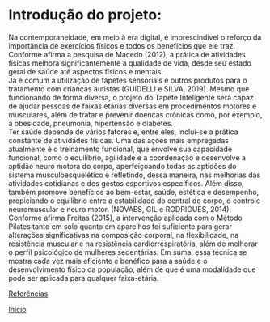 # Introdução do projeto:

Na contemporaneidade, em meio à era digital, é imprescindível o reforço da importância de exercícios físicos e todos os benefícios que ele traz. Conforme afirma a pesquisa de Macedo (2012), a prática de atividades físicas melhora significantemente a qualidade de vida, desde seu estado geral de saúde até aspectos físicos e mentais.  
Já é comum a utilização de tapetes sensoriais e outros produtos para o tratamento com crianças autistas (GUIDELLI e SILVA, 2019). Mesmo que funcionando de forma diversa, o projeto do Tapete Inteligente será capaz de ajudar pessoas de faixas etárias diversas em procedimentos motores e musculares, além de tratar e prevenir doenças crônicas como, por exemplo, a obesidade, pneumonia, hipertensão e diabetes.  
Ter saúde depende de vários fatores e, entre eles, inclui-se a prática constante de atividades físicas. Uma das ações mais empregadas atualmente é o treinamento funcional, que envolve sua capacidade funcional, como o equilíbrio, agilidade e a coordenação e desenvolve a aptidão neuro motora do corpo, aperfeiçoando todas as aptidões do sistema musculoesquelético e refletindo, dessa maneira, nas melhorias das atividades cotidianas e dos gestos esportivos específicos. Além disso, também promove benefícios ao bem-estar, saúde, estética e desempenho, propiciando o equilíbrio entre a estabilidade do central do corpo, o controle neuromuscular e neuro motor. (NOVAES, GIL e RODRIGUES, 2014).  
Conforme afirma Freitas (2015), a intervenção aplicada com o Método Pilates tanto em solo quanto em aparelhos foi suficiente para gerar alterações significativas na composição corporal, na flexibilidade, na resistência muscular e na resistência cardiorrespiratória, além de melhorar o perfil psicológico de mulheres sedentárias.
Em suma, essa técnica se mostra cada vez mais eficiente e benéfico para a saúde e o desenvolvimento físico da população, além de que é uma modalidade que pode ser aplicada para qualquer faixa-etária.  

[Referências](./referencias.md)

[Início](../README.md)
